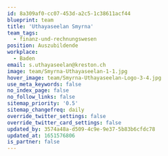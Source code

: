 ```yaml
---
id: 8a309af0-cc07-453d-a2c5-1c38611acf44
blueprint: team
title: 'Uthayaseelan Smyrna'
team_tags:
  - finanz-und-rechnungswesen
position: Auszubildende
workplace:
  - Baden
email: s.uthayaseelan@kreston.ch
image: team/Smyrna-Uthayaseelan-1-1.jpg
hover_image: team/Smyrna-Uthayaseelan-Logo-3-4.jpg
use_meta_keywords: false
no_index_page: false
no_follow_links: false
sitemap_priority: '0.5'
sitemap_changefreq: daily
override_twitter_settings: false
override_twitter_card_settings: false
updated_by: 3574a48a-d509-4c9e-9e37-5b83b6cfdc78
updated_at: 1651576806
is_partner: false
---
```


